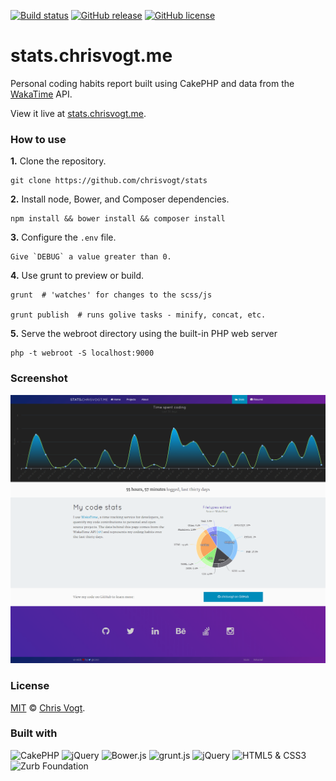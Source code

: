 [![Build status](https://img.shields.io/travis/chrisvogt/stats.svg?branch=master&style=flat-square)](https://travis-ci.org/chrisvogt/stats)
[![GitHub release](https://img.shields.io/github/release/chrisvogt/stats.svg?style=flat-square)](https://github.com/chrisvogt/stats/releases)
[![GitHub license](https://img.shields.io/github/license/chrisvogt/stats.svg?style=flat-square)](https://github.com/chrisvogt/stats/blob/master/LICENSE)

# stats.chrisvogt.me

Personal coding habits report built using CakePHP and data from the [WakaTime](https://wakatime.com) API.

View it live at [stats.chrisvogt.me](https://stats.chrisvogt.me).

### How to use

**1.** Clone the repository.

    git clone https://github.com/chrisvogt/stats

**2.** Install node, Bower, and Composer dependencies.

    npm install && bower install && composer install

**3.** Configure the `.env` file.

    Give `DEBUG` a value greater than 0.

**4.** Use grunt to preview or build.

    grunt  # 'watches' for changes to the scss/js

    grunt publish  # runs golive tasks - minify, concat, etc.

**5.** Serve the webroot directory using the built-in PHP web server

    php -t webroot -S localhost:9000

### Screenshot

[![Code stats on CHRISVOGT.me](fos/images/screenshot.png)](https://stats.chrisvogt.me)

### License

[MIT](LICENSE) © [Chris Vogt](https://www.chrisvogt.me).

### Built with

<p align="left">
    <img src="https://cdn.rawgit.com/chrisvogt/wowchar-info/master/webroot/img/cake-logo-smaller.png" alt="CakePHP" height="48">
    <img src="http://upload.wikimedia.org/wikipedia/en/9/9e/JQuery_logo.svg" alt="jQuery" height="48">
    <img src="http://bower.io/img/bower-logo.svg" alt="Bower.js" height="48">
    <img src="http://gruntjs.com/img/grunt-logo-no-wordmark.svg" alt="grunt.js" height="48">
    <img src="http://upload.wikimedia.org/wikipedia/en/9/9e/JQuery_logo.svg" alt="jQuery" height="48">
    <img src="https://upload.wikimedia.org/wikipedia/commons/1/10/CSS3_and_HTML5_logos_and_wordmarks.svg" alt="HTML5 &amp; CSS3" height="48">
    <img src="https://cdn.rawgit.com/mathamoz/ionic-builder/898ac76dc9e9edeb02d1825358eca95ec742b985/public/images/why-the-yeti.svg" alt="Zurb Foundation" height="48">
</p>
